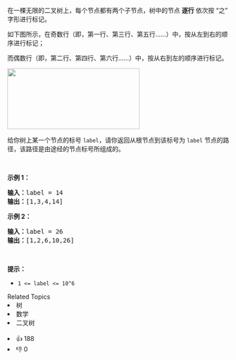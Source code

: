 <p>在一棵无限的二叉树上，每个节点都有两个子节点，树中的节点 <strong>逐行</strong> 依次按&nbsp;“之” 字形进行标记。</p>

<p>如下图所示，在奇数行（即，第一行、第三行、第五行……）中，按从左到右的顺序进行标记；</p>

<p>而偶数行（即，第二行、第四行、第六行……）中，按从右到左的顺序进行标记。</p>

<p><img alt="" src="https://assets.leetcode-cn.com/aliyun-lc-upload/uploads/2019/06/28/tree.png" style="height: 138px; width: 300px;" /></p>

<p>给你树上某一个节点的标号 <code>label</code>，请你返回从根节点到该标号为 <code>label</code> 节点的路径，该路径是由途经的节点标号所组成的。</p>

<p>&nbsp;</p>

<p><strong>示例 1：</strong></p>

<pre><strong>输入：</strong>label = 14
<strong>输出：</strong>[1,3,4,14]
</pre>

<p><strong>示例 2：</strong></p>

<pre><strong>输入：</strong>label = 26
<strong>输出：</strong>[1,2,6,10,26]
</pre>

<p>&nbsp;</p>

<p><strong>提示：</strong></p>

<ul> 
 <li><code>1 &lt;= label &lt;= 10^6</code></li> 
</ul>

<div><div>Related Topics</div><div><li>树</li><li>数学</li><li>二叉树</li></div></div><br><div><li>👍 188</li><li>👎 0</li></div>